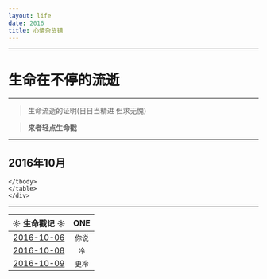 ```yaml
---
layout: life
date: 2016
title: 心情杂货铺
---
```


-----------------------------------------------


# 生命在不停的流逝

******
> 生命流逝的证明(日日当精进 但求无愧)

> **来者轻点生命戳**

****

 <div class='lifelog'>
  <h2 id="section-1">2016年10月</h2>
	<table>
	  <thead>
		<tr>
		  <th style="text-align: center">☼ 生命戳记 ☼</th>
		  <th style="text-align: center">ONE</th>
		</tr>
      </thead>
    <tbody>
    <tr>
      <td style="text-align: center"><a href="/life/2016/10/2016-10-06.html">2016-10-06</a></td>
      <td style="text-align: center"><code class="highlighter-rouge">你说</code></td>
    </tr>
    <tr>
      <td style="text-align: center"><a href="/life/2016/10/2016-10-08.html">2016-10-08</a></td>
      <td style="text-align: center"><code class="highlighter-rouge">冷</code></td>
    </tr>
    <tr>
      <td style="text-align: center"><a href="/life/2016/10/2016-10-09.html">2016-10-09</a></td>
      <td style="text-align: center"><code class="highlighter-rouge">更冷</code></td>
    </tr>
	
    </tbody>
    </table>
    </div>
****
